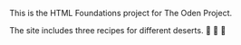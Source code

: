 This is the HTML Foundations project for The Oden Project.

The site includes three recipes for different deserts. 🍦 🍪 🧁

